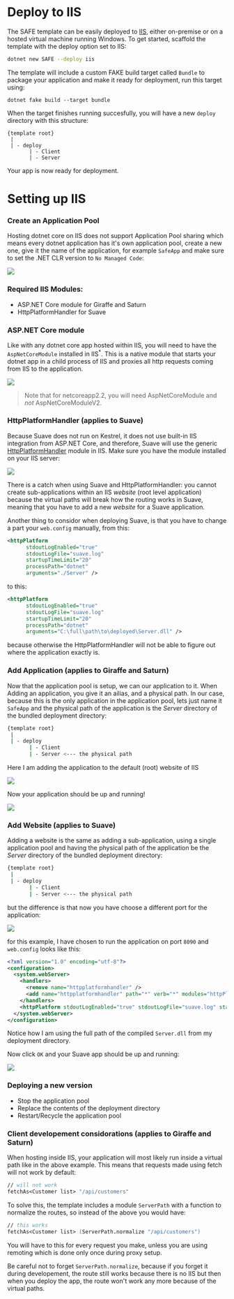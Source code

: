 # Deploy to IIS 

The SAFE template can be easily deployed to [IIS](https://www.iis.net/), either on-premise or on a hosted virtual machine running Windows. To get started, scaffold the template with the deploy option set to IIS:

```bash
dotnet new SAFE --deploy iis
```

The template will include a custom FAKE build target called `Bundle` to package your application and make it ready for deployment, run this target using:

```
dotnet fake build --target bundle
```

When the target finishes running succesfully, you will have a new `deploy` directory with this structure:
```
{template root}
 |
 | - deploy
       | - Client
       | - Server 
``` 
Your app is now ready for deployment. 

# Setting up IIS 

### Create an Application Pool
Hosting dotnet core on IIS does not support Application Pool sharing which means every dotnet application has it's own application pool, create a new one, give it the name of the application, for example `SafeApp` and make sure to set the .NET CLR version to `No Managed Code`: 

![](img/deploy-iis-2.png)

### Required IIS Modules:
 - ASP.NET Core module for Giraffe and Saturn
 - HttpPlatformHandler for Suave

### ASP.NET Core module 
Like with any dotnet core app hosted within IIS, you will need to have the `AspNetCoreModule` installed in IIS<sup>*</sup>. This is a native module that starts your dotnet app in a child process of IIS and proxies all http requests coming from IIS to the application.

![](img/deploy-iis-1.png)


> Note that for netcoreapp2.2, you will need AspNetCoreModule and *not* AspNetCoreModuleV2.

### HttpPlatformHandler (applies to Suave)
Because Suave does not run on Kestrel, it does not use built-in IIS integration from ASP.NET Core, and therefore, Suave will use the generic [HttpPlatformHandler](https://www.iis.net/downloads/microsoft/httpplatformhandler) module in IIS. Make sure you have the module installed on your IIS server:

![](img/deploy-iis-5.png)

There is a catch when using Suave and HttpPlatformHandler: you cannot create sub-applications within an IIS *website* (root level application) because the virtual paths will break how the routing works in Suave, meaning that you have to add a new *website* for a Suave application. 

Another thing to considor when deploying Suave, is that you have to change a part your `web.config` manually, from this:
```xml
<httpPlatform 
      stdoutLogEnabled="true" 
      stdoutLogFile="suave.log" 
      startupTimeLimit="20" 
      processPath="dotnet" 
      arguments="./Server" />
``` 
to this:
```xml
<httpPlatform 
      stdoutLogEnabled="true" 
      stdoutLogFile="suave.log" 
      startupTimeLimit="20" 
      processPath="dotnet" 
      arguments="C:\full\path\to\deployed\Server.dll" />
```
because otherwise the HttpPlatformHandler will not be able to figure out where the application exactly is. 

### Add Application (applies to Giraffe and Saturn)
Now that the application pool is setup, we can our application to it. When Adding an application, you give it an ailias, and a physical path. In our case, because this is the only application in the application pool, lets just name it `SafeApp` and the physical path of the application is the *Server* directory of the bundled deployment directory:

```bash
{template root}
 |
 | - deploy
       | - Client
       | - Server <--- the physical path
```
Here I am adding the application to the default (root) website of IIS 

![](img/deploy-iis-3.png) 

Now your application should be up and running!

![](img/deploy-iis-4.png)

### Add Website (applies to Suave)
Adding a website is the same as adding a sub-application, using a single application pool and having the physical path of the application be the *Server* directory of the bundled deployment directory:
```bash
{template root}
 |
 | - deploy
       | - Client
       | - Server <--- the physical path
```
but the difference is that now you have choose a different port for the application:

![](img/deploy-iis-6.png)

for this example, I have chosen to run the application on port `8090` and `web.config` looks like this:
```xml
<?xml version="1.0" encoding="utf-8"?>
<configuration>
  <system.webServer>
    <handlers>
      <remove name="httpplatformhandler" />
      <add name="httpplatformhandler" path="*" verb="*" modules="httpPlatformHandler" resourceType="Unspecified" />
    </handlers>
    <httpPlatform stdoutLogEnabled="true" stdoutLogFile="suave.log" startupTimeLimit="20" processPath="dotnet" arguments="C:\projects\SafeApp\deploy\Server\Server.dll" />
  </system.webServer>
</configuration>
```
Notice how I am using the full path of the compiled `Server.dll` from my deployment directory. 

Now click `OK` and your Suave app should be up and running:

![](img/deploy-iis-7.png)
 

### Deploying a new version 
 - Stop the application pool
 - Replace the contents of the deployment directory 
 - Restart/Recycle the application pool


### Client developement considorations (applies to Giraffe and Saturn)

When hosting inside IIS, your application will most likely run inside a virtual path like in the above example. This means that requests made using fetch will not work by default:
```fs
// will not work
fetchAs<Customer list> "/api/customers" 
```
To solve this, the template includes a module `ServerPath` with a function to normalize the routes, so instead of the above you would have:
```fs
// this works
fetchAs<Customer list> (ServerPath.normalize "/api/customers")
```
You will have to this for every request you make, unless you are using remoting which is done only once during proxy setup. 

Be careful not to forget `ServerPath.normalize`, because if you forget it during developement, the route still works because there is no IIS but then when you deploy the app, the route won't work any more because of the virtual paths.

